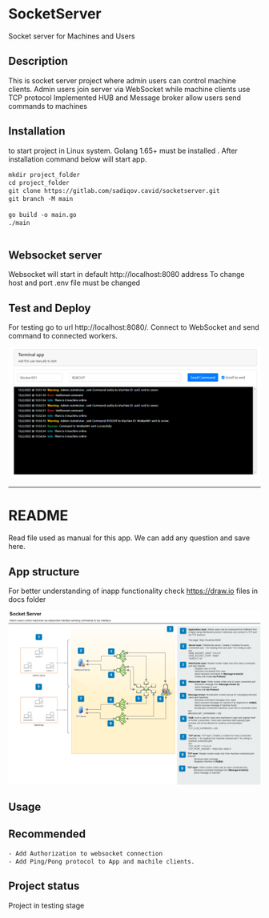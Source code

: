 # SocketServer

Socket server for Machines and Users

## Description

This is socket server project where admin users can control machine clients. Admin users join server via WebSocket while
machine clients use TCP protocol Implemented HUB and Message broker allow users send commands to machines

## Installation

to start project in Linux system. Golang 1.65+ must be installed . After installation command below will start app.

```
mkdir project_folder
cd project_folder
git clone https://gitlab.com/sadiqov.cavid/socketserver.git
git branch -M main
 
go build -o main.go
./main 
 
```

## Websocket server

Websocket will start in default http://localhost:8080 address To change host and port .env file must be changed

## Test and Deploy

For testing go to url http://localhost:8080/. Connect to WebSocket and send command to connected workers.

![terminal example](docs/terminal.png)

***

# README

Read file used as manual for this app. We can add any question and save here.

## App structure

For better understanding of inapp functionality check https://draw.io files in docs folder

![terminal example](docs/drawio.png)

## Usage

## Recommended

    - Add Authorization to websocket connection
    - Add Ping/Pong protocol to App and machile clients.

## Project status

Project in testing stage
